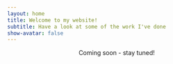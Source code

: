 ```yaml
---
layout: home
title: Welcome to my website!
subtitle: Have a look at some of the work I've done
show-avatar: false
---
```


<p align="center">
Coming soon - stay tuned!
</p>
